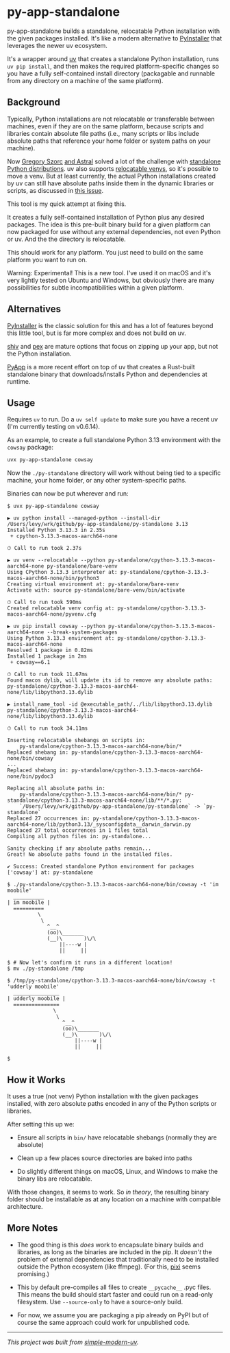 # py-app-standalone

py-app-standalone builds a standalone, relocatable Python installation with the given
packages installed. It's like a modern alternative to
[PyInstaller](https://github.com/pyinstaller/pyinstaller) that leverages the newer uv
ecosystem.

It's a wrapper around [uv](https://github.com/astral-sh/uv) that creates a standalone
Python installation, runs `uv pip install`, and then makes the required
platform-specific changes so you have a fully self-contained install directory
(packagable and runnable from any directory on a machine of the same platform).

## Background

Typically, Python installations are not relocatable or transferable between machines,
even if they are on the same platform, because scripts and libraries contain absolute
file paths (i.e., many scripts or libs include absolute paths that reference your home
folder or system paths on your machine).

Now [Gregory Szorc](https://github.com/indygreg)
[and Astral](https://astral.sh/blog/python-build-standalone) solved a lot of the
challenge with
[standalone Python distributions](https://github.com/astral-sh/python-build-standalone).
uv also supports [relocatable venvs](https://github.com/astral-sh/uv/pull/5515), so it's
possible to move a venv.
But at least currently, the actual Python installations created by uv can still have
absolute paths inside them in the dynamic libraries or scripts, as discussed in
[this issue](https://github.com/astral-sh/uv/issues/2389).

This tool is my quick attempt at fixing this.

It creates a fully self-contained installation of Python plus any desired packages.
The idea is this pre-built binary build for a given platform can now packaged for use
without any external dependencies, not even Python or uv.
And the the directory is relocatable.

This should work for any platform.
You just need to build on the same platform you want to run on.

Warning: Experimental!
This is a new tool. I've used it on macOS and it's very lightly tested on Ubuntu and
Windows, but obviously there are many possibilities for subtle incompatibilities within
a given platform.

## Alternatives

[PyInstaller](https://github.com/pyinstaller/pyinstaller) is the classic solution for
this and has a lot of features beyond this little tool, but is far more complex and does
not build on uv.

[shiv](https://github.com/linkedin/shiv) and [pex](https://github.com/pex-tool/pex) are
mature options that focus on zipping up your app, but not the Python installation.

[PyApp](https://github.com/ofek/pyapp) is a more recent effort on top of uv that creates
a Rust-built standalone binary that downloads/installs Python and dependencies at
runtime.

## Usage

Requires `uv` to run.
Do a `uv self update` to make sure you have a recent uv (I'm currently testing on
v0.6.14).

As an example, to create a full standalone Python 3.13 environment with the `cowsay`
package:

```sh
uvx py-app-standalone cowsay
```

Now the `./py-standalone` directory will work without being tied to a specific machine,
your home folder, or any other system-specific paths.

Binaries can now be put wherever and run:

```log
$ uvx py-app-standalone cowsay

▶ uv python install --managed-python --install-dir /Users/levy/wrk/github/py-app-standalone/py-standalone 3.13
Installed Python 3.13.3 in 2.35s
 + cpython-3.13.3-macos-aarch64-none

⏱ Call to run took 2.37s

▶ uv venv --relocatable --python py-standalone/cpython-3.13.3-macos-aarch64-none py-standalone/bare-venv
Using CPython 3.13.3 interpreter at: py-standalone/cpython-3.13.3-macos-aarch64-none/bin/python3
Creating virtual environment at: py-standalone/bare-venv
Activate with: source py-standalone/bare-venv/bin/activate

⏱ Call to run took 590ms
Created relocatable venv config at: py-standalone/cpython-3.13.3-macos-aarch64-none/pyvenv.cfg

▶ uv pip install cowsay --python py-standalone/cpython-3.13.3-macos-aarch64-none --break-system-packages
Using Python 3.13.3 environment at: py-standalone/cpython-3.13.3-macos-aarch64-none
Resolved 1 package in 0.82ms
Installed 1 package in 2ms
 + cowsay==6.1

⏱ Call to run took 11.67ms
Found macos dylib, will update its id to remove any absolute paths: py-standalone/cpython-3.13.3-macos-aarch64-none/lib/libpython3.13.dylib

▶ install_name_tool -id @executable_path/../lib/libpython3.13.dylib py-standalone/cpython-3.13.3-macos-aarch64-none/lib/libpython3.13.dylib

⏱ Call to run took 34.11ms

Inserting relocatable shebangs on scripts in:
    py-standalone/cpython-3.13.3-macos-aarch64-none/bin/*
Replaced shebang in: py-standalone/cpython-3.13.3-macos-aarch64-none/bin/cowsay
...
Replaced shebang in: py-standalone/cpython-3.13.3-macos-aarch64-none/bin/pydoc3

Replacing all absolute paths in:
    py-standalone/cpython-3.13.3-macos-aarch64-none/bin/* py-standalone/cpython-3.13.3-macos-aarch64-none/lib/**/*.py:
    `/Users/levy/wrk/github/py-app-standalone/py-standalone` -> `py-standalone`
Replaced 27 occurrences in: py-standalone/cpython-3.13.3-macos-aarch64-none/lib/python3.13/_sysconfigdata__darwin_darwin.py
Replaced 27 total occurrences in 1 files total
Compiling all python files in: py-standalone...

Sanity checking if any absolute paths remain...
Great! No absolute paths found in the installed files.

✔ Success: Created standalone Python environment for packages ['cowsay'] at: py-standalone

$ ./py-standalone/cpython-3.13.3-macos-aarch64-none/bin/cowsay -t 'im moobile'
  __________
| im moobile |
  ==========
          \
           \
             ^__^
             (oo)\_______
             (__)\       )\/\
                 ||----w |
                 ||     ||

$ # Now let's confirm it runs in a different location!
$ mv ./py-standalone /tmp

$ /tmp/py-standalone/cpython-3.13.3-macos-aarch64-none/bin/cowsay -t 'udderly moobile'
  _______________
| udderly moobile |
  ===============
               \
                \
                  ^__^
                  (oo)\_______
                  (__)\       )\/\
                      ||----w |
                      ||     ||

$
```

## How it Works

It uses a true (not venv) Python installation with the given packages installed, with
zero absolute paths encoded in any of the Python scripts or libraries.

After setting this up we:

- Ensure all scripts in `bin/` have relocatable shebangs (normally they are absolute)

- Clean up a few places source directories are baked into paths

- Do slightly different things on macOS, Linux, and Windows to make the binary libs are
  relocatable.

With those changes, it seems to work.
So *in theory*, the resulting binary folder should be installable as at any location on
a machine with compatible architecture.

## More Notes

- The good thing is this *does* work to encapsulate binary builds and libraries, as long
  as the binaries are included in the pip.
  It *doesn't* the problem of external dependencies that traditionally need to be
  installed outside the Python ecosystem (like ffmpeg).
  (For this, [pixi](https://github.com/prefix-dev/pixi/) seems promising.)

- This by default pre-compiles all files to create `__pycache__` .pyc files.
  This means the build should start faster and could run on a read-only filesystem.
  Use `--source-only` to have a source-only build.

- For now, we assume you are packaging a pip already on PyPI but of course the same
  approach could work for unpublished code.

* * *

*This project was built from
[simple-modern-uv](https://github.com/jlevy/simple-modern-uv).*
